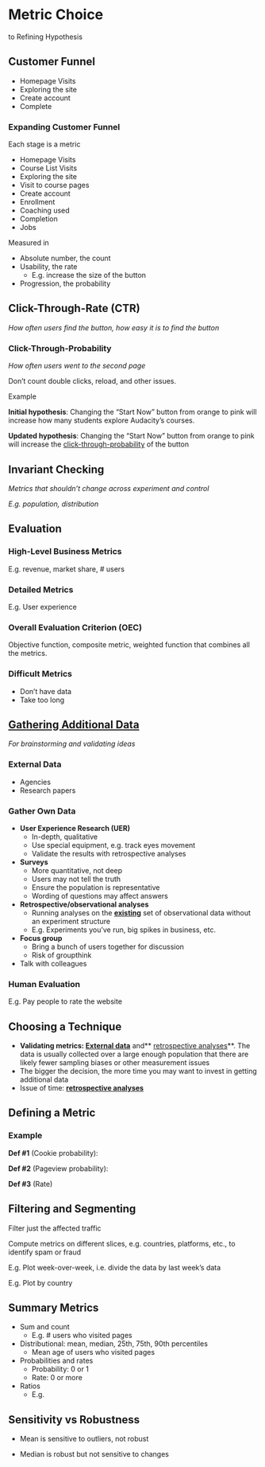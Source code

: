 # Metric Choice
to Refining Hypothesis

## Customer Funnel
*   Homepage Visits
*   Exploring the site
*   Create account
*   Complete

### Expanding Customer Funnel
Each stage is a metric
*   Homepage Visits
*   Course List Visits
*   Exploring the site
*   Visit to course pages
*   Create account
*   Enrollment
*   Coaching used
*   Completion
*   Jobs

Measured in 

*   Absolute number, the count
*   Usability, the rate
    *   E.g. increase the size of the button
*   Progression, the probability


## Click-Through-Rate (CTR)
_How often users find the button, how easy it is to find the button_

### Click-Through-Probability
_How often users went to the second page_

Don’t count double clicks, reload, and other issues.

Example

**Initial hypothesis**: Changing the “Start Now” button from orange to pink will increase how many students explore Audacity’s courses.

**Updated hypothesis**: Changing the “Start Now” button from orange to pink will increase the <span style="text-decoration:underline;">click-through-probability</span> of the button


## Invariant Checking
_Metrics that shouldn’t change across experiment and control_

_E.g. population, distribution_


## Evaluation
### High-Level Business Metrics
E.g. revenue, market share, # users

### Detailed Metrics
E.g. User experience

### Overall Evaluation Criterion (OEC)
Objective function, composite metric, weighted function that combines all the metrics.

### Difficult Metrics
*   Don’t have data
*   Take  too long

## [Gathering Additional Data](https://s3-us-west-2.amazonaws.com/gae-supplemental-media/additional-techniquespdf/additional_techniques.pdf)
_For brainstorming and validating ideas_

### External Data
*   Agencies
*   Research papers

### Gather Own Data
*   **User Experience Research (UER)**
    *   In-depth,  qualitative
    *   Use special equipment, e.g. track eyes movement
    *   Validate the results with retrospective analyses
*   **Surveys**
    *   More quantitative, not deep
    *   Users may not tell the truth
    *   Ensure the population is representative
    *   Wording of questions may affect answers
*   **Retrospective/observational analyses**
    *   Running analyses on the **<span style="text-decoration:underline;">existing</span>** set of observational data without an experiment structure 
    *   E.g. Experiments you’ve run, big spikes in business, etc.
*   **Focus group**
    *   Bring a bunch of users together for discussion
    *   Risk of groupthink
*   Talk with colleagues

### Human Evaluation
E.g. Pay people to rate the website

## Choosing a Technique
*   **Validating metrics: <span style="text-decoration:underline;">External data</span>** and** <span style="text-decoration:underline;">retrospective analyses</span>**. The data is usually collected over a large enough population that there are likely fewer sampling biases or other measurement issues
*   The bigger the decision, the more time you may want to invest in getting additional data
*   Issue of time: **<span style="text-decoration:underline;">retrospective analyses</span>**

## Defining a Metric
### Example

**Def #1** (Cookie probability):

**Def #2** (Pageview probability): 

**Def #3** (Rate)

## Filtering and Segmenting
Filter just the affected traffic

Compute metrics on different slices, e.g. countries, platforms, etc., to identify spam or fraud

E.g. Plot week-over-week, i.e. divide the data by last week’s data

E.g. Plot by country

## Summary Metrics
*   Sum and count
    *   E.g. # users who visited pages
*   Distributional: mean, median, 25th, 75th, 90th percentiles
    *   Mean age of users who visited pages
*   Probabilities and rates
    *   Probability: 0 or 1
    *   Rate: 0 or more
*   Ratios
    *   E.g. 


## Sensitivity  vs Robustness
- Mean is sensitive to outliers, not robust

- Median is robust but not sensitive to changes
